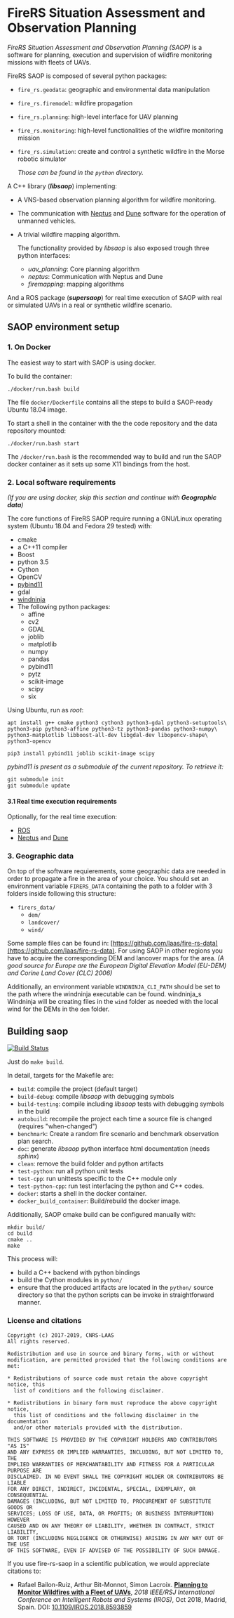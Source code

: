 # FireRS Situation Assessment and Observation Planning

*FireRS Situation Assessment and Observation Planning (SAOP)* is a software for planning, execution and supervision of wildfire monitoring missions with fleets of UAVs.

FireRS SAOP is composed of several python packages:

 - ```fire_rs.geodata```: geographic and environmental data manipulation
 - ```fire_rs.firemodel```: wildfire propagation
 - ```fire_rs.planning```: high-level interface for UAV planning
 - ```fire_rs.monitoring```: high-level functionalities of the wildfire monitoring mission 
 - ```fire_rs.simulation```: create and control a synthetic wildfire in the Morse robotic simulator
 
   *Those can be found in the ```python``` directory.*

A C++ library (___libsaop___) implementing:
 - A VNS-based observation planning algorithm for wildfire monitoring.
 - The communication with [Neptus](https://github.com/LSTS/neptus) and [Dune](https://github.com/LSTS/dune) software for the operation of unmanned vehicles.
 - A trivial wildfire mapping algorithm.
 
   The functionality provided by _libsaop_ is also exposed trough three python interfaces:
   - *uav_planning*: Core planning algorithm
   - *neptus*: Communication with Neptus and Dune
   - *firemapping*: mapping algorithms
 
And a ROS package (___supersaop___) for real time execution of SAOP with real or simulated UAVs in a real or synthetic wildfire scenario.

## SAOP environment setup

### 1. On Docker
The easiest way to start with SAOP is using docker.

To build the container:

    ./docker/run.bash build

The file `docker/Dockerfile` contains all the steps to build a SAOP-ready Ubuntu 18.04 image.

To start a shell in the container with the the code repository and the data repository mounted:

    ./docker/run.bash start

The `/docker/run.bash` is the recommended way to build and run the SAOP docker container as it sets up some X11 bindings from the host.

### 2. Local software requirements

_(If you are using docker, skip this section and continue with **Geographic data**)_

The core functions of FireRS SAOP require running a GNU/Linux operating system (Ubuntu 18.04 and Fedora 29 tested) with:

 - cmake
 - a C++11 compiler
 - Boost
 - python 3.5
 - Cython
 - OpenCV
 - [pybind11](https://github.com/pybind/pybind11/)
 - gdal
 - [windninja](https://github.com/firelab/windninja)
 - The following python packages:
    * affine
    * cv2
    * GDAL
    * joblib
    * matplotlib
    * numpy
    * pandas
    * pybind11
    * pytz
    * scikit-image
    * scipy
    * six

Using Ubuntu, run as *root*:

    apt install g++ cmake python3 cython3 python3-gdal python3-setuptools\
    python3-pip python3-affine python3-tz python3-pandas python3-numpy\
    python3-matplotlib libboost-all-dev libgdal-dev libopencv-shape\
    python3-opencv
    
    pip3 install pybind11 joblib scikit-image scipy

*pybind11 is present as a submodule of the current repository. To retrieve it:*

    git submodule init
    git submodule update
    
#### 3.1 Real time execution  requirements

Optionally, for the real time execution:

 - [ROS](http://www.ros.org/)
 - [Neptus](https://github.com/lsts/neptus) and [Dune](https://github.com/lsts/dune) 
    
### 3. Geographic data

On top of the software requierements, some geographic data are needed in order to propagate a fire in the area of your choice.
You should set an environment variable ```FIRERS_DATA``` containing the path to a folder with 3 folders inside following this structure:

 - ```firers_data/```
   - ```dem/```
   - ```landcover/```
   - ```wind/```

Some sample files can be found in: [https://github.com/laas/fire-rs-data](https://github.com/laas/fire-rs-data).
For using SAOP in other regions you have to acquire the corresponding DEM and lancover maps for the area.
*(A good source for Europe are the European Digital Elevation Model (EU-DEM) and Corine Land Cover (CLC) 2006)*

Additionally, an environment variable ```WINDNINJA_CLI_PATH``` should be set to the path where the windninja executable can be found.
windninja_s 
Windninja will be creating files in the ```wind``` folder as needed with the local wind for the DEMs in the ```dem``` folder. 

## Building saop
[![Build Status](https://travis-ci.org/laas/fire-rs-saop.svg?branch=master)](https://travis-ci.org/laas/fire-rs-saop)

Just do `make build`.

In detail, targets for the Makefile are:

- `build`: compile the project (default target)
- `build-debug`: compile *libsaop* with debugging symbols
- `build-testing`: compile including *libsaop* tests with debugging symbols in the build
- `autobuild`: recompile the project each time a source file is changed (requires "when-changed")
- `benchmark`: Create a random fire scenario and benchmark observation plan search.
- `doc`: generate *libsaop* python interface html documentation (needs *sphinx*)
- `clean`: remove the build folder and python artifacts
- `test-python`: run all python unit tests
- `test-cpp`: run unittests specific to the C++ module only
- `test-python-cpp`: run test interfacing the python and C++ codes.
- `docker`: starts a shell in the docker container.
- `docker_build_container`: Build/rebuild the docker image. 

Additionally, SAOP cmake build can be configured manually with:

    mkdir build/
    cd build
    cmake ..
    make

This process will:
 - build a C++ backend with python bindings
 - build the Cython modules in `python/`
 - ensure that the produced artifacts are located in the `python/` source directory so that the python scripts can be invoke in straightforward manner.

### License and citations

    Copyright (c) 2017-2019, CNRS-LAAS
    All rights reserved.
    
    Redistribution and use in source and binary forms, with or without
    modification, are permitted provided that the following conditions are met:
    
    * Redistributions of source code must retain the above copyright notice, this
      list of conditions and the following disclaimer.
    
    * Redistributions in binary form must reproduce the above copyright notice,
      this list of conditions and the following disclaimer in the documentation
      and/or other materials provided with the distribution.
    
    THIS SOFTWARE IS PROVIDED BY THE COPYRIGHT HOLDERS AND CONTRIBUTORS "AS IS"
    AND ANY EXPRESS OR IMPLIED WARRANTIES, INCLUDING, BUT NOT LIMITED TO, THE
    IMPLIED WARRANTIES OF MERCHANTABILITY AND FITNESS FOR A PARTICULAR PURPOSE ARE
    DISCLAIMED. IN NO EVENT SHALL THE COPYRIGHT HOLDER OR CONTRIBUTORS BE LIABLE
    FOR ANY DIRECT, INDIRECT, INCIDENTAL, SPECIAL, EXEMPLARY, OR CONSEQUENTIAL
    DAMAGES (INCLUDING, BUT NOT LIMITED TO, PROCUREMENT OF SUBSTITUTE GOODS OR
    SERVICES; LOSS OF USE, DATA, OR PROFITS; OR BUSINESS INTERRUPTION) HOWEVER
    CAUSED AND ON ANY THEORY OF LIABILITY, WHETHER IN CONTRACT, STRICT LIABILITY,
    OR TORT (INCLUDING NEGLIGENCE OR OTHERWISE) ARISING IN ANY WAY OUT OF THE USE
    OF THIS SOFTWARE, EVEN IF ADVISED OF THE POSSIBILITY OF SUCH DAMAGE.


If you use fire-rs-saop in a scientific publication, we would appreciate citations to:

 - Rafael Bailon-Ruiz, Arthur Bit-Monnot, Simon Lacroix. [**Planning to Monitor Wildfires with a Fleet of UAVs**](https://hal.laas.fr/hal-01852176), *2018 IEEE/RSJ International Conference on Intelligent Robots and Systems (IROS)*, Oct 2018, Madrid, Spain. DOI: [10.1109/IROS.2018.8593859](https://doi.org/10.1109/IROS.2018.8593859)
